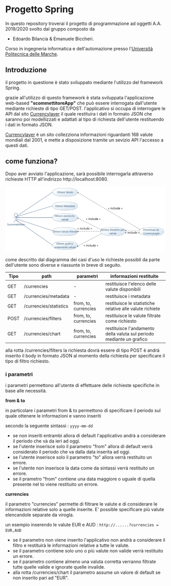 # Progetto Spring
In questo repository troverai il progetto di programmazione ad oggetti A.A. 2019/2020 svolto dal gruppo composto da 
- Edoardo Bilancia & Emanuele Biccheri.

Corso in ingegneria informatica e dell'automazione presso l'[Università Politecnica delle Marche](https://www.univpm.it).

## Introduzione

il progetto in questione è stato sviluppato mediante l'utilizzo del framework Spring.

grazie all'utilizzo di questo framework è stata sviluppata l'applicazione web-based **"scommettitoreApp"** che può essere interrogata dall'utente mediante richieste
di tipo GET/POST. l'applicativo si occupa di interrogare le API dal sito [Currencylayer](www.currencylayer.com) il quale restituira i dati in formato JSON che saranno
poi modellizzati e adattati al tipo di richiesta dell'utente restituendo i dati in formato JSON.

[Currencylayer](www.currencylayer.com) è un sito collezziona informazioni riguardanti 168 valute mondiali dal 2001, e mette a disposizione tramite un sevizio API l'accesso a questi dati.

## come funziona?

Dopo aver avviato l'applicazione, sarà possibile interrogarla attraverso richieste HTTP all'indirizzo http://localhost:8080.

![Image of CaseDiagram](https://github.com/Edoardo1087315/ProgettoScommettitore/blob/master/UML/ScommettitoreUseCase.jpg)

come descritto dal diagramma dei casi d'uso le richieste possibli da parte dell'utente sono diverse e riassunte in breve di seguito.


Tipo | path | parametri | informazioni restituite
-----|------|-----------|--------------------------------------
GET | /currencies | - | restituisce l'elenco delle valute disponibili
GET | /currencies/metadata | - | restituisce i metadata
GET | /currencies/statistics | from, to, currencies | restituisce le statistiche relative alle valute richiete 
POST | /currencies/filters | from, to, currencies | restituisce le valute filtrate come richiesto
GET | /currencies/chart | from, to, currencies | restituisce l'andamento della valuta sul periodo mediante un grafico

alla rotta /currencies/filters la richiesta dovrà essere di tipo POST è andrà inserito il body in formato JSON al momento della richiesta
per specificare il tipo di filtro richiesto.

### i parametri
i parametri permettono all'utente di effettuare delle richieste specifiche in base alle necessità.

**from & to**

in particolare i parametri from & to permettono di specificare il periodo sul quale ottenere le informazioni e vanno inseriti 

secondo la seguente sintassi : ```yyyy-mm-dd ```
- se non inseriti entrambi allora di default l'applicativo andrà a considerare il periodo che và da ieri ad oggi.
- se l'utente inserisce solo il parametro "from" allora di default verrà considerato il periodo che va dalla data inserita ad oggi.
- se l'utente inserisce solo il parametro "to" allora verrà restituito un errore.
- se l'utente non inserisce la data come da sintassi verrà restituito un errore.
- se il prametro "from" contiene una data maggiore o uguale di quella presente nel to viene restituito un errore.

**currencies**

il parametro "currencies" permette di filtrare le valute e di considerare le informazioni relative solo a quelle inserite.
E' possible specificare più valute elencandole separate da virogla.

un esempio inserendo le valute EUR e AUD : ```http://......?currencies = EUR,AUD``` 

- se il parametro non viene inserito l'applicativo non andrà a considerare il filtro e restituirà le informazioni relative a tutte le valute.
- se il parametro contiene solo uno o più valute non valide verrà restituito un errore.
- se il parametro contiene almeno una valuta corretta verranno filtrate tutte quelle valide e ignorate quelle invalide.
- alla rotta /currencies/chart il parametro assume un valore di default se non inserito pari ad "EUR".


